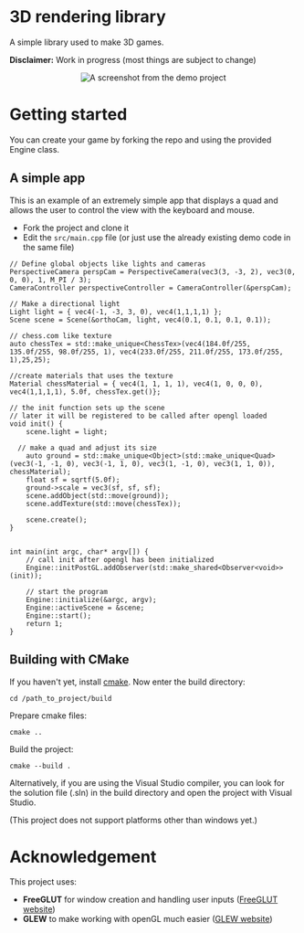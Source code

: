 # 3D rendering library
A simple library used to make 3D games.

__Disclaimer:__ Work in progress (most things are subject to change)

<p align="center">
  <img src="https://github.com/user-attachments/assets/0809d40b-d650-477a-816e-063c2c9e091c" alt="A screenshot from the demo project"/>
</p>


# Getting started
You can create your game by forking the repo and using the provided Engine class.
## A simple app
This is an example of an extremely simple app that displays a quad and allows the user to control the view with the keyboard and mouse.
- Fork the project and clone it
- Edit the `src/main.cpp` file (or just use the already existing demo code in the same file)
```
// Define global objects like lights and cameras
PerspectiveCamera perspCam = PerspectiveCamera(vec3(3, -3, 2), vec3(0, 0, 0), 1, M_PI / 3);
CameraController perspectiveController = CameraController(&perspCam);

// Make a directional light
Light light = { vec4(-1, -3, 3, 0), vec4(1,1,1,1) };
Scene scene = Scene(&orthoCam, light, vec4(0.1, 0.1, 0.1, 0.1));

// chess.com like texture
auto chessTex = std::make_unique<ChessTex>(vec4(184.0f/255, 135.0f/255, 98.0f/255, 1), vec4(233.0f/255, 211.0f/255, 173.0f/255, 1),25,25);

//create materials that uses the texture
Material chessMaterial = { vec4(1, 1, 1, 1), vec4(1, 0, 0, 0), vec4(1,1,1,1), 5.0f, chessTex.get()};

// the init function sets up the scene
// later it will be registered to be called after opengl loaded
void init() {
	scene.light = light;

  // make a quad and adjust its size
	auto ground = std::make_unique<Object>(std::make_unique<Quad>(vec3(-1, -1, 0), vec3(-1, 1, 0), vec3(1, -1, 0), vec3(1, 1, 0)), chessMaterial);
	float sf = sqrtf(5.0f);
	ground->scale = vec3(sf, sf, sf);
	scene.addObject(std::move(ground));
	scene.addTexture(std::move(chessTex));

	scene.create();
}


int main(int argc, char* argv[]) {
	// call init after opengl has been initialized
	Engine::initPostGL.addObserver(std::make_shared<Observer<void>>(init));

	// start the program
	Engine::initialize(&argc, argv);
	Engine::activeScene = &scene;
	Engine::start();
	return 1;
}
```

## Building with CMake
If you haven't yet, install [cmake](https://cmake.org/).
Now enter the build directory:

`cd /path_to_project/build`

Prepare cmake files:

`cmake ..`

Build the project:

`cmake --build .`

Alternatively, if you are using the Visual Studio compiler, you can look for the solution file (.sln) in the build directory and open the project with Visual Studio.

(This project does not support platforms other than windows yet.)

# Acknowledgement
This project uses:
- __FreeGLUT__ for window creation and handling user inputs ([FreeGLUT website](https://freeglut.sourceforge.net/))
- __GLEW__ to make working with openGL much easier ([GLEW website](https://freeglut.sourceforge.net/))
